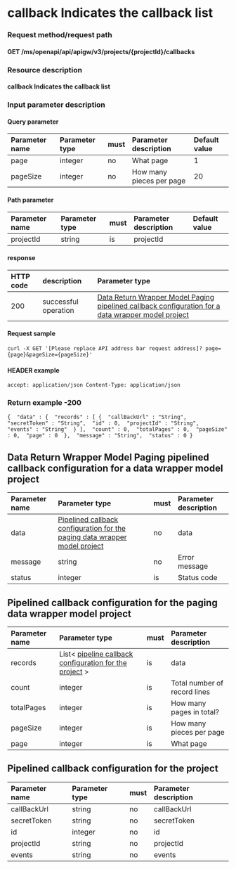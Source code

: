 # callback Indicates the callback list

### Request method/request path

#### GET /ms/openapi/api/apigw/v3/projects/{projectId}/callbacks

### Resource description

#### callback Indicates the callback list

### Input parameter description

#### Query parameter

| Parameter name | Parameter type | must | Parameter description    | Default value |
| :------------- | :------------- | :--- | :----------------------- | :------------ |
| page           | integer        | no   | What page                | 1             |
| pageSize       | integer        | no   | How many pieces per page | 20            |

#### Path parameter

| Parameter name | Parameter type | must | Parameter description | Default value |
| :------------- | :------------- | :--- | :-------------------- | :------------ |
| projectId      | string         | is   | projectId             |               |

#### response

| HTTP code | description          | Parameter type                                               |
| :-------- | :------------------- | :----------------------------------------------------------- |
| 200       | successful operation | [Data Return Wrapper Model Paging pipelined callback configuration for a data wrapper model project](callback-list.md) |

#### Request sample

```
curl -X GET '[Please replace API address bar request address]? page={page}&pageSize={pageSize}' 
```

#### HEADER example

```
accept: application/json Content-Type: application/json 
```

### Return example -200

```
{  "data" : {  "records" : [ {  "callBackUrl" : "String",  "secretToken" : "String",  "id" : 0,  "projectId" : "String",  "events" : "String"  } ],  "count" : 0,  "totalPages" : 0,  "pageSize" : 0,  "page" : 0  },  "message" : "String",  "status" : 0 } 
```

## Data Return Wrapper Model Paging pipelined callback configuration for a data wrapper model project

| Parameter name | Parameter type                                               | must | Parameter description |
| :------------- | :----------------------------------------------------------- | :--- | :-------------------- |
| data           | [Pipelined callback configuration for the paging data wrapper model project](callback-list.md) | no   | data                  |
| message        | string                                                       | no   | Error message         |
| status         | integer                                                      | is   | Status code           |

## Pipelined callback configuration for the paging data wrapper model project

| Parameter name | Parameter type                                               | must | Parameter description        |
| :------------- | :----------------------------------------------------------- | :--- | :--------------------------- |
| records        | List< [pipeline callback configuration for the project](callback-list.md) > | is   | data                         |
| count          | integer                                                      | is   | Total number of record lines |
| totalPages     | integer                                                      | is   | How many pages in total?     |
| pageSize       | integer                                                      | is   | How many pieces per page     |
| page           | integer                                                      | is   | What page                    |

## Pipelined callback configuration for the project

| Parameter name | Parameter type | must | Parameter description |
| :------------- | :------------- | :--- | :-------------------- |
| callBackUrl    | string         | no   | callBackUrl           |
| secretToken    | string         | no   | secretToken           |
| id             | integer        | no   | id                    |
| projectId      | string         | no   | projectId             |
| events         | string         | no   | events                |
